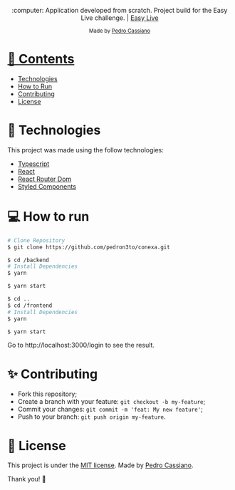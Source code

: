 
<p align="center">
   :computer: Application developed from scratch. Project build for the Easy Live challenge. | <a href="https://www.easylive.com.br/">Easy Live</a>
</p>

<div align="center">
  <sub> Made by
    <a href="https://github.com/pedron3to">Pedro Cassiano
  </sub>
</div>

# 📌 Contents

* [Technologies](#rocket-technologies)
* [How to Run](#computer-how-to-run)
* [Contributing](#sparkles-contributing)
* [License](#page_facing_up-license)

# :rocket: Technologies
This project was made using the follow technologies:

* [Typescript](https://www.typescriptlang.org/)
* [React](https://reactjs.org/)
* [React Router Dom](https://reactrouter.com/)
* [Styled Components](https://styled-components.com/)


# :computer: How to run

```bash
# Clone Repository
$ git clone https://github.com/pedron3to/conexa.git
```

```bash
$ cd /backend
# Install Dependencies
$ yarn
```

```bash
$ yarn start
```

```bash
$ cd ..
$ cd /frontend
# Install Dependencies
$ yarn
```

```bash
$ yarn start
```

Go to http://localhost:3000/login to see the result.
# :sparkles: Contributing

- Fork this repository;
- Create a branch with your feature: `git checkout -b my-feature`;
- Commit your changes: `git commit -m 'feat: My new feature'`;
- Push to your branch: `git push origin my-feature`.

# :page_facing_up: License

This project is under the [MIT license](./LICENSE).
Made by [Pedro Cassiano](https://www.linkedin.com/in/pedro-cassiano-de-araujo-neto-sartor-70242854/).

Thank you! 🌠
